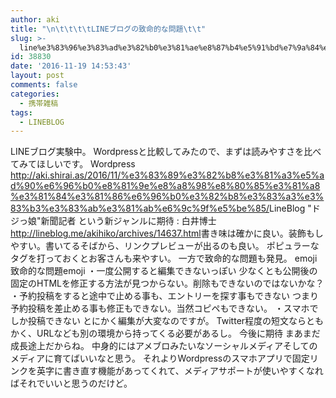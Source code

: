 ```yaml
---
author: aki
title: "\n\t\t\t\tLINEブログの致命的な問題\t\t"
slug: >-
  line%e3%83%96%e3%83%ad%e3%82%b0%e3%81%ae%e8%87%b4%e5%91%bd%e7%9a%84%e3%81%aa%e5%95%8f%e9%a1%8c
id: 38830
date: '2016-11-19 14:53:43'
layout: post
comments: false
categories:
  - 携帯雑稿
tags:
  - LINEBLOG
---
```


LINEブログ実験中。 Wordpressと比較してみたので、まずは読みやすさを比べてみてほしいです。 Wordpress http://aki.shirai.as/2016/11/%e3%83%89%e3%82%b8%e3%81%a3%e5%ad%90%e6%96%b0%e8%81%9e%e8%a8%98%e8%80%85%e3%81%a8%e3%81%84%e3%81%86%e6%96%b0%e3%82%b8%e3%83%a3%e3%83%b3%e3%83%ab%e3%81%ab%e6%9c%9f%e5%be%85/ ​ LineBlog "ドジっ娘"新聞記者 という新ジャンルに期待 : 白井博士 http://lineblog.me/akihiko/archives/14637.html ​ 書き味は確かに良い。装飾もしやすい。書いてるそばから、リンクプレビューが出るのも良い。 ポピュラーなタグを打っておくとお客さんも来やすい。 一方で致命的な問題も発見。 emoji致命的な問題emoji ・一度公開すると編集できないっぽい 少なくとも公開後の固定のHTMLを修正する方法が見つからない。削除もできないのではないかな？ ・予約投稿をすると途中で止める事も、エントリーを探す事もできない つまり予約投稿を差止める事も修正もできない。当然コピペもできない。 ・スマホでしか投稿できない とにかく編集が大変なのですが。 Twitter程度の短文ならともかく、URLなども別の環境から持ってくる必要があるし。 今後に期待 まあまだ成長途上だからね。 中身的にはアメブロみたいなソーシャルメディアそしてのメディアに育てばいいなと思う。 それよりWordpressのスマホアプリで固定リンクを英字に書き直す機能があってくれて、メディアサポートが使いやすくなればそれでいいと思うのだけど。